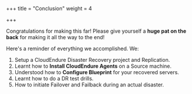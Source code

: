 +++
title = "Conclusion"
weight = 4

+++

Congratulations for making this far! Please give yourself a **huge pat on the back** for making it all the way to the end!

Here's a reminder of everything we accomplished. We:
1. Setup a CloudEndure Disaster Recovery project and Replication. 
2. Learnt how to **Install CloudEndure Agents** on a Source machine.
3. Understood how to **Configure Blueprint** for your recovered servers.
4. Learnt how to do a DR test drills. 
5. How to initiate Failover and Failback during an actual disaster.


